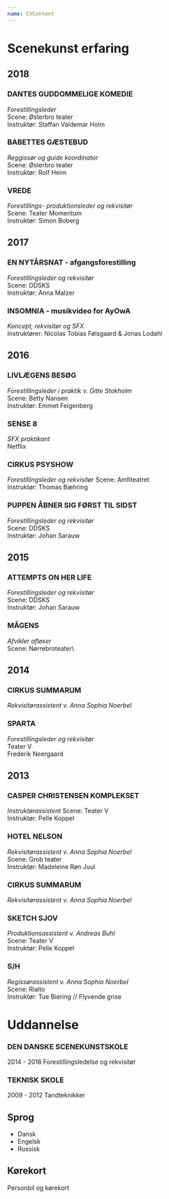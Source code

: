 ```yaml
---
name: CVContent
---
```


# Scenekunst erfaring

## 2018

### DANTES GUDDOMMELIGE KOMEDIE
*Forestillingsleder*\
Scene: Østerbro teater\
Instruktør: Staffan Valdemar Holm

### BABETTES GÆSTEBUD
*Reggissør og guide koordinator*\
Scene: Østerbro teater\
Instruktør: Rolf Heim

### VREDE
*Forestillings- produktionsleder og rekvisitør*\
Scene: Teater Momentum\
Instruktør: Simon Boberg

## 2017

### EN NYTÅRSNAT - afgangsforestilling
*Forestillingsleder og rekvisitør*\
Scene: DDSKS\
Instruktør: Anna Malzer

### INSOMNIA - musikvideo for AyOwA
*Koncept, rekvisitør og SFX*\
Instruktører: Nicolas Tobias Følsgaard & Jonas Lodahl


## 2016

### LIVLÆGENS BESØG
*Forestillingsleder i praktik v. Gitte Stokholm*\
Scene: Betty Nansen\
Instruktør: Emmet Feigenberg

### SENSE 8
*SFX praktikant*\
Netflix

### CIRKUS PSYSHOW
*Forestillingsleder og rekvisitør*
Scene: Amfiteatret\
Instruktør: Thomas Bæhring

### PUPPEN ÅBNER SIG FØRST TIL SIDST
*Forestillingsleder og rekvisitør*\
Scene: DDSKS\
Instruktør: Johan Sarauw

## 2015

### ATTEMPTS ON HER LIFE
*Forestillingsleder og rekvisitør*\
Scene: DDSKS\
Instruktør: Johan Sarauw

### MÅGENS
*Afvikler afløser*\
Scene: Nørrebroteater\

## 2014

### CIRKUS SUMMARUM
*Rekvisitørassistent v. Anna Sophia Noerbel*

### SPARTA
*Forestillingsleder og rekvisitør*\
Teater V\
Frederik Neergaard

## 2013

### CASPER CHRISTENSEN KOMPLEKSET
*Instruktørassistent*
Scene: Teater V\
Instruktør: Pelle Koppel

### HOTEL NELSON
*Rekvisitørassistent v. Anna Sophia Noerbel*\
Scene: Grob teater\
Instruktør: Madeleine Røn Juul

### CIRKUS SUMMARUM
*Rekvisitørassistent v. Anna Sophia Noerbel*

### SKETCH SJOV
*Produktionsassistent v. Andreas Buhl*\
Scene: Teater V\
Instruktør: Pelle Koppel

### S/H
*Regissørassistent v. Anna Sophia Noerbel*\
Scene: Rialto\
Instruktør: Tue Biering // Flyvende grise

# Uddannelse

### DEN DANSKE SCENEKUNSTSKOLE
2014 - 2018
Forestillingsledelse og rekvisitør

### TEKNISK SKOLE
2009 - 2012
Tandteknikker

## Sprog

* Dansk
* Engelsk
* Russisk

## Kørekort

Personbil og kørekort